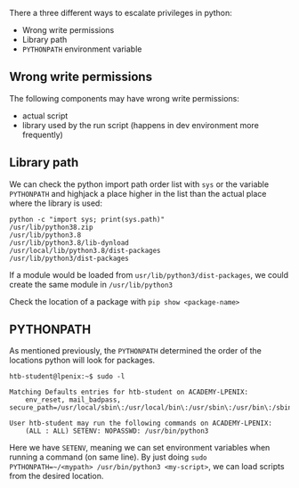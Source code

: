 
There a three different ways to escalate privileges in python:
- Wrong write permissions
- Library path
- `PYTHONPATH` environment variable

## Wrong write permissions

The following components may have wrong write permissions:
- actual script
- library used by the run script (happens in dev environment more frequently)

## Library path

We can check the python import path order list with `sys` or the variable `PYTHONPATH` and highjack a place higher in the list than the actual place where the library is used:

```console
python -c "import sys; print(sys.path)"
/usr/lib/python38.zip
/usr/lib/python3.8
/usr/lib/python3.8/lib-dynload
/usr/local/lib/python3.8/dist-packages
/usr/lib/python3/dist-packages
```

If a module would be loaded from `usr/lib/python3/dist-packages`, we could create the same module in `/usr/lib/python3`

Check the location of a package with `pip show <package-name>`

## PYTHONPATH

As mentioned previously, the `PYTHONPATH` determined the order of the locations python will look for packages.

```console
htb-student@lpenix:~$ sudo -l 

Matching Defaults entries for htb-student on ACADEMY-LPENIX:
    env_reset, mail_badpass, secure_path=/usr/local/sbin\:/usr/local/bin\:/usr/sbin\:/usr/bin\:/sbin\:/bin\:/snap/bin

User htb-student may run the following commands on ACADEMY-LPENIX:
    (ALL : ALL) SETENV: NOPASSWD: /usr/bin/python3
```

Here we have `SETENV`, meaning we can set environment variables when running a command (on same line). By just doing `sudo PYTHONPATH=~/<mypath> /usr/bin/python3 <my-script>`, we can load scripts from the desired location. 